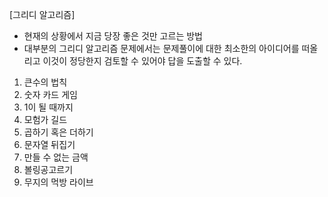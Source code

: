 [그리디 알고리즘]
- 현재의 상황에서 지금 당장 좋은 것만 고르는 방법
- 대부분의 그리디 알고리즘 문제에서는 문제풀이에 대한 최소한의 아이디어를 떠올리고 이것이 정당한지 검토할 수 있어야 답을 도출할 수 있다.

1. 큰수의 법칙
2. 숫자 카드 게임
3. 1이 될 때까지
4. 모험가 길드
5. 곱하기 혹은 더하기
6. 문자열 뒤집기
7. 만들 수 없는 금액
8. 볼링공고르기
9. 무지의 먹방 라이브
